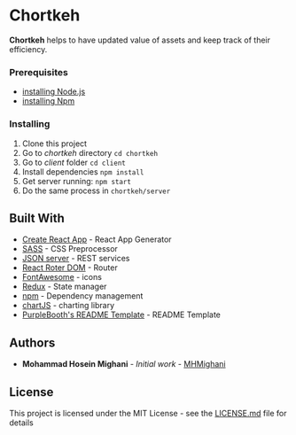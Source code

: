 # Chortkeh

**Chortkeh** helps to have updated value of assets and keep track of their efficiency.

<!-- - [View the client side demo](https://mhmighani.github.io/chortkeh/) -->

### Prerequisites

- [installing Node.js](https://nodejs.org/en/)
- [installing Npm](https://www.npmjs.com/)

### Installing

1. Clone this project
2. Go to _chortkeh_ directory
   `cd chortkeh`
3. Go to _client_ folder
   `cd client`
4. Install dependencies
   `npm install`
5. Get server running:
   `npm start`
6. Do the same process in `chortkeh/server`

## Built With

- [Create React App](https://create-react-app.dev/) - React App Generator
- [SASS](https://sass-lang.com/) - CSS Preprocessor
- [JSON server](https://github.com/typicode/json-server) - REST services
- [React Roter DOM](https://github.com/typicode/json-server) - Router
- [FontAwesome](fontawesome.com/v5/icons/meh) - icons
- [Redux](https://redux.js.org/) - State manager
- [npm](https://www.npmjs.com/) - Dependency management
- [chartJS](https://recharts.org/en-US/) - charting library
- [PurpleBooth's README Template](https://gist.github.com/PurpleBooth/109311bb0361f32d87a2) - README Template

## Authors

- **Mohammad Hosein Mighani** - _Initial work_ - [MHMighani](https://github.com/MHMighani)

## License

This project is licensed under the MIT License - see the [LICENSE.md](LICENSE.md) file for details
